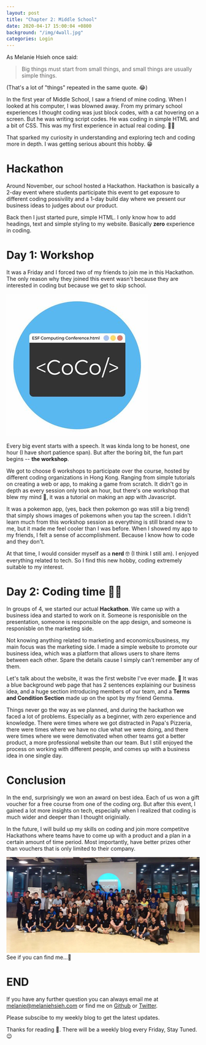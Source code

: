 ```yaml
---
layout: post
title: "Chapter 2: Middle School"
date: 2020-04-17 15:00:04 +0800
background: "/img/4wall.jpg"
categories: Login
---
```


As Melanie Hsieh once said:

> Big things must start from small things, and small things are usually simple things.

(That's a lot of "things" repeated in the same quote. 😂)

In the first year of Middle School, I saw a friend of mine coding. When I looked at his computer, I was blowned away. From my primary school experiences I thought coding was just block codes, with a cat hovering on a screen. But he was writing script codes. He was coding in simple HTML and a bit of CSS. This was my first experience in actual real coding. 👩‍💻️

That sparked my curiosity in understanding and exploring tech and coding more in depth. I was getting serious abount this hobby. 😁

# Hackathon

Around November, our school hosted a Hackathon. Hackathon is basically a 2-day event where students participate this event to get exposure to different coding possivility and a 1-day build day where we present our business ideas to judges about our product.

Back then I just started pure, simple HTML. I only know how to add headings, text and simple styling to my website. Basically **zero** experience in coding.

# Day 1: Workshop

It was a Friday and I forced two of my friends to join me in this Hackathon. The only reason why they joined this event wasn't because they are interested in coding but because we get to skip school.

<img src="/img/esf.jpg" alt="esf">

Every big event starts with a speech. It was kinda long to be honest, one hour (I have short patience span). But after the boring bit, the fun part begins -- **the workshop**.

We got to choose 6 workshops to participate over the course, hosted by different coding organizations in Hong Kong. Ranging from simple tutorials on creating a web or app, to making a game from scratch. It didn't go in depth as every session only took an hour, but there's one workshop that blew my mind 🤯, it was a tutorial on making an app with Javascript.

It was a pokemon app, (yes, back then pokemon go was still a big trend) that simply shows images of pokemons when you tap the screen. I didn't learn much from this workshop session as everything is still brand new to me, but it made me feel cooler than I was before. When I showed my app to my friends, I felt a sense of accomplishment. Because I know how to code and they don't.

At that time, I would consider myself as a **nerd** 🤓 (I think I still am). I enjoyed everything related to tech. So I find this new hobby, coding extremely suitable to my interest.

# Day 2: Coding time 👩‍💻️

In groups of 4, we started our actual **Hackathon**. We came up with a business idea and started to work on it. Someone is responisible on the presentation, someone is responsible on the app design, and someone is responisble on the marketing side.

Not knowing anything related to marketing and economics/business, my main focus was the marketing side. I made a simple website to promote our business idea, which was a platform that allows users to share items between each other. Spare the details cause I simply can't remember any of them.

Let's talk about the website, it was the first website I've ever made. 👏 It was a blue background web page that has 2 sentences explaining our business idea, and a huge section introducing members of our team, and a **Terms and Condition Section** made up on the spot by my friend Gemma.

Things never go the way as we planned, and during the hackathon we faced a lot of problems. Especially as a beginner, with zero experience and knowledge. There were times where we got distracted in Papa's Pizzeria, there were times where we have no clue what we were doing, and there were times where we were demotivated when other teams got a better product, a more professional website than our team. But I still enjoyed the process on working with different people, and comes up with a business idea in one single day.

# Conclusion

In the end, surprisingly we won an award on best idea. Each of us won a gift voucher for a free course from one of the coding org. But after this event, I gained a lot more insights on tech, especially when I realized that coding is much wider and deeper than I thought originially.

In the future, I will build up my skills on coding and join more competitve Hackathons where teams have to come up with a product and a plan in a certain amount of time period. Most importantly, have better prizes other than vouchers that is only limited to their company.

<img src="/img/group.jpg" alt="group" width='700'>
See if you can find me...🤣

# END

If you have any further question you can always email me at <melanie@melaniehsieh.com> or find me on [Github](https://github.com/melaniehsieh) or [Twitter](https://twitter.com/melaniehsieh).

Please subscibe to my weekly blog to get the latest updates.

Thanks for reading 👀. There will be a weekly blog every Friday, Stay Tuned.😉
